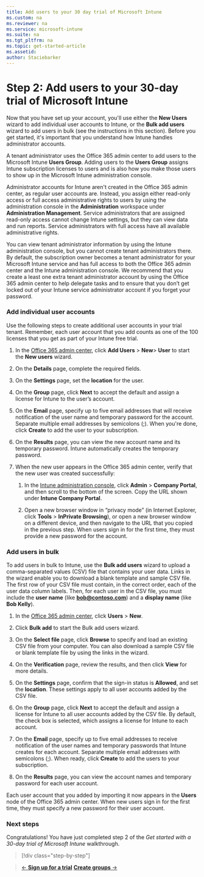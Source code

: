 ```yaml
---
title: Add users to your 30 day trial of Microsoft Intune
ms.custom: na
ms.reviewer: na
ms.service: microsoft-intune
ms.suite: na
ms.tgt_pltfrm: na
ms.topic: get-started-article
ms.assetid:
author: Staciebarker
---
```

# Step 2: Add users to your 30-day trial of Microsoft Intune
Now that you have set up your account, you'll use either the **New Users** wizard to add individual user accounts to Intune, or the **Bulk add users** wizard to add users in bulk (see the instructions in this section).  Before you get started, it's important that you understand how Intune handles administrator accounts.

A tenant administrator  uses the Office 365 admin center to add  users to the Microsoft Intune **Users Group**. Adding users to the  **Users Group** assigns Intune subscription licenses to users and is also how you make those users to show up in the Microsoft Intune administration console.

Administrator accounts for Intune aren't created in the Office 365 admin center,  as regular user accounts are. Instead, you  assign  either read-only access or full access administrative rights to users by using the administration console in the **Administration** workspace under **Administration Management**. Service administrators that are assigned read-only access cannot change Intune settings, but they can view data and run reports. Service administrators with full access have all available administrative rights.

You can view tenant administrator information by using the Intune administration console, but you cannot create tenant administrators there. By default, the subscription owner becomes a tenant administrator for your Microsoft Intune service and has full access to both the Office 365 admin center and the Intune administration console. We recommend that you create a least one extra tenant administrator account by using the Office 365 admin center to help delegate tasks and to ensure that you don’t get locked out of your Intune service administrator account if you forget your password.

### Add individual user accounts
Use the following steps to create additional user accounts in your trial tenant. Remember, each user account that you add counts as one of the 100 licenses that  you get as part of your Intune free trial.

1.  In the [Office 365 admin center](http://go.microsoft.com/fwlink/p/?LinkId=698854), click **Add Users** &gt; **New**&gt; **User** to start the **New users** wizard.

2.  On the **Details** page, complete the required fields.

3.  On the **Settings** page, set the **location** for the user.

4.  On the **Group** page, click **Next** to accept the default and assign a license for Intune to the user’s account.

5.  On the **Email** page, specify up to five email addresses that will receive notification of the user name and temporary password for the account. Separate multiple email addresses by semicolons (;). When you're done, click **Create** to add the user to your subscription.

6.  On the **Results** page, you can view the new account name and its temporary password. Intune automatically creates the temporary password.

7.  When the new user  appears in the Office 365 admin center, verify that the new user was created successfully:

    1.  In the [Intune administration console](https://manage.microsoft.com/), click **Admin** &gt; **Company Portal**, and then scroll to the bottom of the screen. Copy the URL shown under  **Intune Company Portal**.

    2.  Open a new browser window in “privacy mode” (in Internet Explorer, click **Tools** &gt; **InPrivate Browsing**), or open a new browser window on a different device, and then navigate to the URL that you copied in the previous step. When users sign in for the first time, they must provide a new password for the account.

### Add users in bulk
To add users in bulk to Intune,  use the **Bulk add users** wizard to upload a comma-separated values (CSV) file that contains your user data. Links in the wizard enable you to download a blank template and sample CSV file. The first row of your CSV file must contain, in the correct order, each of the user data column labels. Then, for each user in the CSV file, you must include the **user name** (like **bob@contoso.com**) and a **display name** (like **Bob Kelly**).

1.  In the [Office 365 admin center](http://go.microsoft.com/fwlink/p/?LinkId=698854), click **Users** &gt; **New**.

2.  Click **Bulk add** to start the Bulk add users wizard.

3.  On the **Select file** page, click **Browse** to specify and load an existing CSV file from your computer. You can also download a sample CSV file or blank template file by using the links in the wizard.

4.  On the **Verification** page, review the results, and then click **View** for more details.

5.  On the **Settings** page, confirm that the sign-in status is **Allowed**, and set the **location**. These settings apply to all user accounts added by the CSV file.

6.  On the **Group** page, click **Next** to accept the default and assign a license for Intune to all user accounts added by the CSV file. By default, the check box is selected, which assigns a license for Intune to each account.

7.  On the **Email** page, specify up to five email addresses to receive notification of the user names and temporary passwords that Intune creates for each account. Separate multiple email addresses with semicolons (;). When ready, click **Create** to add the users to your subscription.

8.  On the **Results** page, you can view the account names and temporary password for each user account.

Each user account that you added by importing it now appears in the **Users** node of the Office 365 admin center. When new users sign in for the first time, they must specify a new password for their user account.

### Next steps
Congratulations! You have just completed step 2 of the *Get started with a 30-day trial of Microsoft Intune* walkthrough.

>[!div class="step-by-step"]

>[&larr; **Sign up for a trial**](.\get-started-with-a-30-day-trial-of-microsoft-intune-step-1.md)     [**Create groups** &rarr;](.\get-started-with-a-30-day-trial-of-microsoft-intune-step-3.md)  
